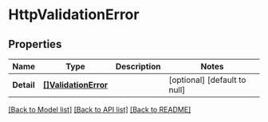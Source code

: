 # HttpValidationError

## Properties
Name | Type | Description | Notes
------------ | ------------- | ------------- | -------------
**Detail** | [**[]ValidationError**](ValidationError.md) |  | [optional] [default to null]

[[Back to Model list]](../README.md#documentation-for-models) [[Back to API list]](../README.md#documentation-for-api-endpoints) [[Back to README]](../README.md)

